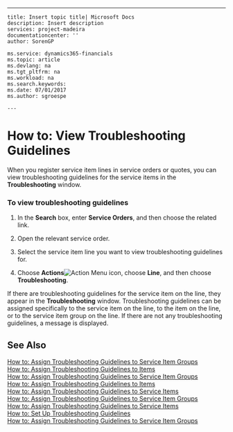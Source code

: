 ---
    title: Insert topic title| Microsoft Docs
    description: Insert description
    services: project-madeira
    documentationcenter: ''
    author: SorenGP

    ms.service: dynamics365-financials
    ms.topic: article
    ms.devlang: na
    ms.tgt_pltfrm: na
    ms.workload: na
    ms.search.keywords:
    ms.date: 07/01/2017
    ms.author: sgroespe

    ---
# How to: View Troubleshooting Guidelines
When you register service item lines in service orders or quotes, you can view troubleshooting guidelines for the service items in the **Troubleshooting** window.  
  
### To view troubleshooting guidelines  
  
1.  In the **Search** box, enter **Service Orders**, and then choose the related link.  
  
2.  Open the relevant service order.  
  
3.  Select the service item line you want to view troubleshooting guidelines for.  
  
4.  Choose **Actions**![Action Menu icon](../FullExperience/media/actionmenuicon.png "actionMenuIcon"), choose **Line**, and then choose **Troubleshooting**.  
  
 If there are troubleshooting guidelines for the service item on the line, they appear in the **Troubleshooting** window. Troubleshooting guidelines can be assigned specifically to the service item on the line, to the item on the line, or to the service item group on the line. If there are not any troubleshooting guidelines, a message is displayed.  
  
## See Also  
 [How to: Assign Troubleshooting Guidelines to Service Item Groups](../FullExperience/how-to-assign-troubleshooting-guidelines-to-service-item-groups.md)   
 [How to: Assign Troubleshooting Guidelines to Items](../FullExperience/how-to-assign-troubleshooting-guidelines-to-items.md)   
 [How to: Assign Troubleshooting Guidelines to Service Item Groups](../FullExperience/how-to-assign-troubleshooting-guidelines-to-service-item-groups.md)   
 [How to: Assign Troubleshooting Guidelines to Items](../FullExperience/how-to-assign-troubleshooting-guidelines-to-items.md)   
 [How to: Assign Troubleshooting Guidelines to Service Items](../FullExperience/how-to-assign-troubleshooting-guidelines-to-service-items.md)   
 [How to: Assign Troubleshooting Guidelines to Service Item Groups](../FullExperience/how-to-assign-troubleshooting-guidelines-to-service-item-groups.md)   
 [How to: Assign Troubleshooting Guidelines to Service Items](../FullExperience/how-to-assign-troubleshooting-guidelines-to-service-items.md)   
 [How to: Set Up Troubleshooting Guidelines](../FullExperience/how-to-set-up-troubleshooting-guidelines.md)   
 [How to: Assign Troubleshooting Guidelines to Service Item Groups](../FullExperience/how-to-assign-troubleshooting-guidelines-to-service-item-groups.md)